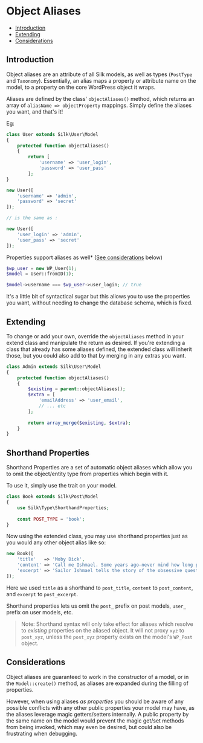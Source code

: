 # Object Aliases

- [Introduction](#introduction)
- [Extending](#extending)
- [Considerations](#considerations)

## Introduction

Object aliases are an attribute of all Silk models, as well as types (`PostType` and `Taxonomy`). Essentially, an alias maps a property or attribute name on the model, to a property on the core WordPress object it wraps.

Aliases are defined by the class' `objectAliases()` method, which returns an array of `aliasName => objectProperty` mappings.  Simply define the aliases you want, and that's it!

Eg:
```php
class User extends Silk\User\Model
{
    protected function objectAliases()
    {
        return [
            'username' => 'user_login',
            'password' => 'user_pass'
        ];
}

new User([
    'username' => 'admin',
    'password' => 'secret'
]);

// is the same as :

new User([
    'user_login' => 'admin',
    'user_pass' => 'secret'
]);
```

Properties support aliases as well* ([See considerations](#considerations) below)

```php
$wp_user = new WP_User(1);
$model = User::fromID(1);

$model->username === $wp_user->user_login; // true
```

It's a little bit of syntactical sugar but this allows you to use the properties you want, without needing to change the database schema, which is fixed.

## Extending

To change or add your own, override the `objectAliases` method in your extend class and manipulate the return as desired.
If you're extending a class that already has some aliases defined, the extended class will inherit those, but you could also add to that by merging in any extras you want.

```php
class Admin extends Silk\User\Model
{
    protected function objectAliases()
    {
        $existing = parent::objectAliases();
        $extra = [
            'emailAddress' => 'user_email',
            // ... etc
        ];
        
        return array_merge($existing, $extra);
    }
}
```

## Shorthand Properties

Shorthand Properties are a set of automatic object aliases which allow you to omit the object/entity type from properties which begin with it.

To use it, simply use the trait on your model.

```php
class Book extends Silk\Post\Model
{
    use Silk\Type\ShorthandProperties;
    
    const POST_TYPE = 'book';
}
```

Now using the extended class, you may use shorthand properties just as you would any other object alias like so:

```php
new Book([
    'title'   => 'Moby Dick',
    'content' => 'Call me Ishmael. Some years ago—never mind how long precisely—having little or no money in my purse, and nothing particular to interest me on shore ...',
    'excerpt' => 'Sailor Ishmael tells the story of the obsessive quest of Ahab, captain of the whaler the Pequod, for revenge on Moby Dick, the white whale which on the previous whaling voyage destroyed his ship and severed his leg at the knee.'
]);
```

Here we used `title` as a shorthand to `post_title`, `content` to `post_content`, and `excerpt` to `post_excerpt`.

Shorthand properties lets us omit the `post_` prefix on post models, `user_` prefix on user models, etc.

> Note: Shorthand syntax will only take effect for aliases which resolve to _existing_ properties on the aliased object.  It will not proxy `xyz` to `post_xyz`, unless the `post_xyz` property exists on the model's `WP_Post` object. 

## Considerations

Object aliases are guaranteed to work in the constructor of a model, or in the `Model::create()` method, as aliases are expanded during the filling of properties.

However, when using aliases _as properties_ you should be aware of any possible conflicts with any other public properties your model may have, as the aliases leverage magic getters/setters internally.
A public property by the same name on the model would prevent the magic get/set methods from being invoked, which may even be desired, but could also be frustrating when debugging.
